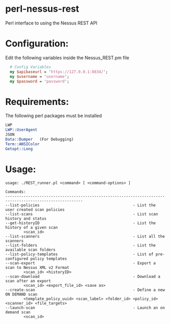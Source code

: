 perl-nessus-rest
================

Perl interface to using the Nessus REST API

Configuration:
================
Edit the following variables inside the Nessus_REST.pm file
```perl
  # Config Variables
  my $apibaseurl = 'https://127.0.0.1:8834/';
  my $username = 'username';
  my $password = 'password';
  ```

Requirements:
================
The following perl packages must be installed

```perl
LWP
LWP::UserAgent
JSON
Data::Dumper   (For Debugging)
Term::ANSIColor
Getopt::Long
```

Usage:
================
    usage: ./REST_runner.pl <command> [ <command-options> ]

    Commands:
    --------------------------------------------------------------------------------------------------------
    --list-policies                                         - List the user created scan policies
    --list-scans                                            - List scan history and status
    --get-historyID                                         - List the history of a given scan
            <scan_id>
    --list-scanners                                         - List all the scanners
    --list-folders                                          - List the available scan folders
    --list-policy-templates                                 - List of pre-configured policy templates
    --scan-export                                           - Export a scan to Nessus XML v2 Format
            <scan_id> <historyID>
    --scan-download                                         - Download a scan after an export
            <scan_id> <export_file_id> <save as>
    --create-scan                                           - Define a new ON DEMAND scan
            <template_policy_uuid> <scan_label> <folder_id> <policy_id> <scanner_id> <file_targets>
    --launch-scan                                           - Launch an on demand scan
            <scan_id>


